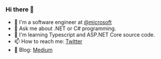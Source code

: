 ### Hi there 👋

- 🤔 I'm a software engineer at [@microsoft](https://github.com/microsoft)
- 💬 Ask me about .NET or C# programming. 
- 🌱 I'm learning Typescript and ASP.NET Core source code. 
- 📫 How to reach me: [Twitter](https://twitter.com/home)
- 💬 Blog: [Medium](https://medium.com/@fenga)
<!--
**gaufung/gaufung** is a ✨ _special_ ✨ repository because its `README.md` (this file) appears on your GitHub profile.

Here are some ideas to get you started:

- 🔭 I’m currently working on ...
- 🌱 I’m currently learning ...
- 👯 I’m looking to collaborate on ...
- 🤔 I’m looking for help with ...
- 💬 Ask me about ...
- 📫 How to reach me: ...
- 😄 Pronouns: ...
- ⚡ Fun fact: ...
-->
